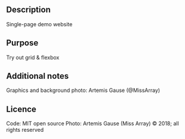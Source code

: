 ## Description
Single-page demo website

## Purpose
Try out grid & flexbox

## Additional notes
Graphics and background photo: Artemis Gause (@MissArray)

## Licence
Code: MIT open source
Photo: Artemis Gause (Miss Array) © 2018; all rights reserved